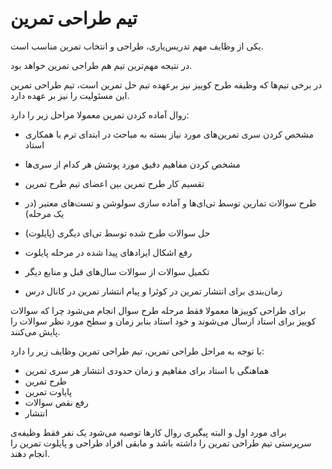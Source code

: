 # تیم طراحی تمرین

یکی از وظایف مهم تدریس‌یاری، طراحی و انتخاب تمرین مناسب است.

در نتیجه مهم‌ترین تیم‌ هم طراحی تمرین خواهد بود.

در برخی تیم‌ها که وظیفه طرح کوییز نیز برعهده تیم حل تمرین است، تیم طراحی تمرین این مسئولیت را نیز بر عهده دارد.



روال آماده کردن تمرین معمولا مراحل زیر را دارد:

+ مشخص کردن سری تمرین‌های مورد نیاز بسته به مباحث در ابتدای ترم با همکاری استاد

+ مشخص کردن مفاهیم دقیق مورد پوشش هر کدام از سری‌ها 

+ تقسیم کار طرح تمرین بین اعضای تیم طرح تمرین

+ طرح سوالات تمارین توسط تی‌ای‌ها و آماده سازی سولوشن و تست‌های معتبر (در یک مرحله)

+ حل سوالات طرح شده توسط تی‌ای دیگری (پایلوت)

+ رفع اشکال ایراد‌های پیدا شده در مرحله پایلوت

+ تکمیل سوالات از سوالات سال‌های قبل و منابع دیگر

+ زمان‌بندی برای انتشار تمرین در کوئرا و پیام انتشار تمرین در کانال درس

  

برای طراحی کوییزها معمولا فقط مرحله طرح سوال انجام می‌شود چرا که سوالات کوییز برای استاد ارسال می‌شوند و خود استاد بنابر زمان و سطح مورد نظر سوالات را پایش می‌کنند.



با توجه به مراحل طراحی تمرین، تیم طراحی تمرین وظایف زیر را دارد:

+ هماهنگی با استاد برای مفاهیم و زمان حدودی انتشار هر سری تمرین
+ طرح تمرین
+ پایاوت تمرین
+ رفع نقص سوالات
+ انتشار

برای مورد اول و البته پیگیری روال کارها توصیه می‌شود یک نفر فقط وظیفه‌ی سرپرستی تیم طراحی تمرین را داشته باشد و مابقی افراد طراحی و پایلوت تمرین را انجام دهند.



